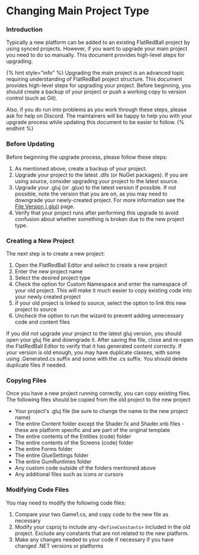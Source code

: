 # Changing Main Project Type

### Introduction

Typically a new platform can be added to an existing FlatRedBall project by using synced projects. However, if you want to upgrade your main project you need to do so manually. This document provides high-level steps for upgrading.&#x20;

{% hint style="info" %}
Upgrading the main project is an advanced topic requiring understanding of FlatRedBall project structure. This document provides high-level steps for upgrading your project. Before beginning, you should create a backup of your project or push a working copy to version control (such as Git).

Also, if you do run into problems as you work through these steps, please ask for help on Discord. The maintainers will be happy to help you with your upgrade process while updating this document to be easier to follow.
{% endhint %}

### Before Updating

Before beginning the upgrade process, please follow these steps:

1. As mentioned above, create a backup of your project.
2. Upgrade your project to the latest .dlls (or NuGet packages). If you are using source, consider upgrading your project to the latest source.
3. Upgrade your .gluj (or .glux) to the latest version if possible. If not possible, note the version that you are on, as you may need to downgrade your newly-created project. For more information see the [File Version (.gluj)](../glujglux.md) page.
4. Verify that your project runs after performing this upgrade to avoid confusion about whether something is broken due to the new project type.

### Creating a New Project

The next step is to create a new project:

1. Open the FlatRedBall Editor and select to create a new project
2. Enter the new project name
3. Select the desired project type
4. Check the option for Custom Namespace and enter the namespace of your old project. This will make it much easier to copy existing code into your newly created project
5. if your old project is linked to source, select the option to link this new project to source
6. Uncheck the option to run the wizard to prevent adding unnecessary code and content files

If you did not upgrade your project to the latest gluj version, you should open your gluj file and downgrade it. After saving the file, close and re-open the FlatRedBall Editor to verify that it has generated content correctly. If your version is old enough, you may have duplicate classes, with some using .Generated.cs suffix and some with the .cs suffix. You should delete duplicate files if needed.&#x20;

### Copying Files

Once you have a new project running correctly, you can copy existing files. The following files should be copied from the old project to the new project

* Your project's .gluj file (be sure to change the name to the new project name)
* The entire Content folder except the Shader.fx and Shader.xnb files - these are platform specific and are part of the original template
* The entire contents of the Entities (code) folder
* The entire contents of the Screens (code) folder
* The entire Forms folder
* The entire GlueSettings folder
* The entire GumRuntimes folder
* Any custom code outside of the folders mentioned above
* Any additional files such as icons or cursors

### Modifying Code Files

You may need to modify the following code files:

1. Compare your two Game1.cs, and copy code to the new file as necessary
2. Modify your csproj to include any `<DefineConstants>` included in the old project. Exclude any constants that are not related to the new platform.
3. Make any changes needed to your code if necessary if you have changed .NET versions or platforms

